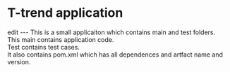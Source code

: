 # T-trend application

edit ---
This is a small applicaiton which contains main and test folders.  
This main contains application code.  
Test contains test cases.  
It also contains pom.xml which has all dependences and artfact name and version.

